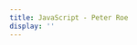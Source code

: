 ```yaml
---
title: JavaScript - Peter Roe
display: ''
---
```


<div class="prose m-auto mb-8 select-none">
  <NoteTitleIcons currentTitle="typescript"/>
</div>

<ClientOnly>
  <Plum/>
</ClientOnly>

<ListNotes type="typescript"/>